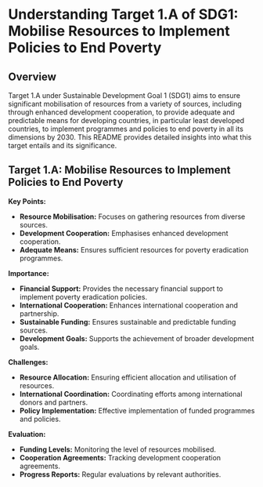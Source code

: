 # Understanding Target 1.A of SDG1: Mobilise Resources to Implement Policies to End Poverty

## Overview
Target 1.A under Sustainable Development Goal 1 (SDG1) aims to ensure significant mobilisation of resources from a variety of sources, including through enhanced development cooperation, to provide adequate and predictable means for developing countries, in particular least developed countries, to implement programmes and policies to end poverty in all its dimensions by 2030. This README provides detailed insights into what this target entails and its significance.

## Target 1.A: Mobilise Resources to Implement Policies to End Poverty

**Key Points:**
- **Resource Mobilisation:** Focuses on gathering resources from diverse sources.
- **Development Cooperation:** Emphasises enhanced development cooperation.
- **Adequate Means:** Ensures sufficient resources for poverty eradication programmes.

**Importance:**
- **Financial Support:** Provides the necessary financial support to implement poverty eradication policies.
- **International Cooperation:** Enhances international cooperation and partnership.
- **Sustainable Funding:** Ensures sustainable and predictable funding sources.
- **Development Goals:** Supports the achievement of broader development goals.

**Challenges:**
- **Resource Allocation:** Ensuring efficient allocation and utilisation of resources.
- **International Coordination:** Coordinating efforts among international donors and partners.
- **Policy Implementation:** Effective implementation of funded programmes and policies.

**Evaluation:**
- **Funding Levels:** Monitoring the level of resources mobilised.
- **Cooperation Agreements:** Tracking development cooperation agreements.
- **Progress Reports:** Regular evaluations by relevant authorities.
